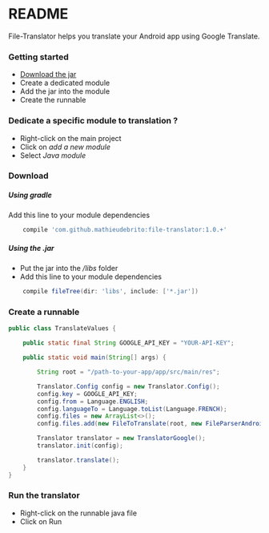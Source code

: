 # README #

File-Translator helps you translate your Android app using Google Translate.

### Getting started ###

* [Download the jar](https://bitbucket.org/mathieuDeBrito/filetranslator/downloads)
* Create a dedicated module
* Add the jar into the module
* Create the runnable

### Dedicate a specific module to translation ? ###

* Right-click on the main project
* Click on *add a new module*
* Select *Java module*

### Download ###

##### Using gradle #####

Add this line to your module dependencies
```gradle
    compile 'com.github.mathieudebrito:file-translator:1.0.+'
```

##### Using the .jar #####

* Put the jar into the */libs* folder
* Add this line to your module dependencies

```gradle
    compile fileTree(dir: 'libs', include: ['*.jar'])
```

### Create a runnable ###

```java
public class TranslateValues {

    public static final String GOOGLE_API_KEY = "YOUR-API-KEY";

    public static void main(String[] args) {

        String root = "/path-to-your-app/app/src/main/res";

        Translator.Config config = new Translator.Config();
        config.key = GOOGLE_API_KEY;
        config.from = Language.ENGLISH;
        config.languageTo = Language.toList(Language.FRENCH);
        config.files = new ArrayList<>();
        config.files.add(new FileToTranslate(root, new FileParserAndroidStrings(), new FileGeneratorAndroidStrings()));

        Translator translator = new TranslatorGoogle();
        translator.init(config);

        translator.translate();
    }
}
```

### Run the translator ###

* Right-click on the runnable java file
* Click on Run
